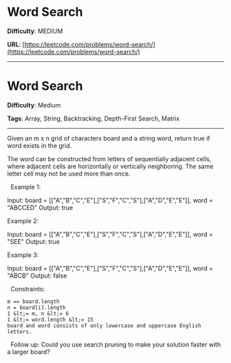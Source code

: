 # Word Search

**Difficulty**: MEDIUM

**URL**: [https://leetcode.com/problems/word-search/](https://leetcode.com/problems/word-search/)

---

# Word Search

**Difficulty**: Medium

**Tags**: Array, String, Backtracking, Depth-First Search, Matrix

---

Given an m x n grid of characters board and a string word, return true if word exists in the grid.

The word can be constructed from letters of sequentially adjacent cells, where adjacent cells are horizontally or vertically neighboring. The same letter cell may not be used more than once.

&nbsp;
Example 1:


Input: board = [[&quot;A&quot;,&quot;B&quot;,&quot;C&quot;,&quot;E&quot;],[&quot;S&quot;,&quot;F&quot;,&quot;C&quot;,&quot;S&quot;],[&quot;A&quot;,&quot;D&quot;,&quot;E&quot;,&quot;E&quot;]], word = &quot;ABCCED&quot;
Output: true


Example 2:


Input: board = [[&quot;A&quot;,&quot;B&quot;,&quot;C&quot;,&quot;E&quot;],[&quot;S&quot;,&quot;F&quot;,&quot;C&quot;,&quot;S&quot;],[&quot;A&quot;,&quot;D&quot;,&quot;E&quot;,&quot;E&quot;]], word = &quot;SEE&quot;
Output: true


Example 3:


Input: board = [[&quot;A&quot;,&quot;B&quot;,&quot;C&quot;,&quot;E&quot;],[&quot;S&quot;,&quot;F&quot;,&quot;C&quot;,&quot;S&quot;],[&quot;A&quot;,&quot;D&quot;,&quot;E&quot;,&quot;E&quot;]], word = &quot;ABCB&quot;
Output: false


&nbsp;
Constraints:


	m == board.length
	n = board[i].length
	1 &lt;= m, n &lt;= 6
	1 &lt;= word.length &lt;= 15
	board and word consists of only lowercase and uppercase English letters.


&nbsp;
Follow up: Could you use search pruning to make your solution faster with a larger board?


